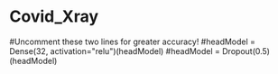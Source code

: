 # Covid_Xray
#Uncomment these two lines for greater accuracy! 
#headModel = Dense(32, activation="relu")(headModel)
#headModel = Dropout(0.5)(headModel)
